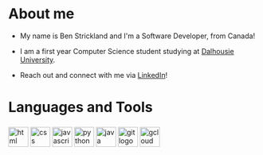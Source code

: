 <h1>About me</h1>
<ul>
  <li><p align="left">My name is Ben Strickland and I'm a Software Developer, from Canada!</p></li>
  <li><p align="left">I am a first year Computer Science student studying at <a href="https://www.dal.ca/">Dalhousie University</a>.</p></li>
  <li><p align="left">Reach out and connect with me via <a href="https://www.linkedin.com/in/benpjstrickland/">LinkedIn</a>! </p></li>
</ul>

<h1 align="left">Languages and Tools</h1>

###

<div align="left">
  <img src="https://cdn.jsdelivr.net/gh/devicons/devicon@latest/icons/html5/html5-original.svg" height="40" alt="html logo" />      
  <img src="https://cdn.jsdelivr.net/gh/devicons/devicon@latest/icons/css3/css3-original.svg" height="40" alt="css logo"/>      
  <img src="https://cdn.jsdelivr.net/gh/devicons/devicon/icons/javascript/javascript-original.svg" height="40" alt="javascript logo"  />
  <img src="https://cdn.jsdelivr.net/gh/devicons/devicon@latest/icons/python/python-original.svg" height="40" alt="python logo"/>
  <img src="https://cdn.jsdelivr.net/gh/devicons/devicon@latest/icons/java/java-original.svg" height="40" alt="java logo"/>
  <img src="https://cdn.jsdelivr.net/gh/devicons/devicon@latest/icons/git/git-original.svg" height="40" alt="git logo"/>
  <img src="https://cdn.jsdelivr.net/gh/devicons/devicon@latest/icons/googlecloud/googlecloud-original.svg" height="40" alt="gcloud logo"/>     
</div>
